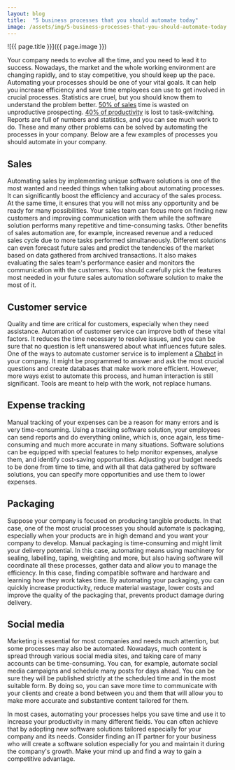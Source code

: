 ```yaml
---
layout: blog
title:  "5 business processes that you should automate today"
image: /assets/img/5-business-processes-that-you-should-automate-today.jpg
---
```


![{{ page.title }}]({{ page.image }})

Your company needs to evolve all the time, and you need to lead it to success. Nowadays, the market and the whole working environment are changing rapidly, and to stay competitive, you should keep up the pace. Automating your processes should be one of your vital goals. It can help you increase efficiency and save time employees can use to get involved in crucial processes. Statistics are cruel, but you should know them to understand the problem better. [50% of sales](https://www.carlajohnson.co/) time is wasted on unproductive prospecting. [40% of productivity](https://www.wrike.com/blog/high-cost-of-multitasking-for-productivity/) is lost to task-switching. Reports are full of numbers and statistics, and you can see much work to do. These and many other problems can be solved by automating the processes in your company. Below are a few examples of processes you should automate in your company.


## Sales
Automating sales by implementing unique software solutions is one of the most wanted and needed things when talking about automating processes. It can significantly boost the efficiency and accuracy of the sales process. At the same time, it ensures that you will not miss any opportunity and be ready for many possibilities. Your sales team can focus more on finding new customers and improving communication with them while the software solution performs many repetitive and time-consuming tasks. Other benefits of sales automation are, for example, increased revenue and a reduced sales cycle due to more tasks performed simultaneously. Different solutions can even forecast future sales and predict the tendencies of the market based on data gathered from archived transactions. It also makes evaluating the sales team's performance easier and monitors the communication with the customers. You should carefully pick the features most needed in your future sales automation software solution to make the most of it.

## Customer service
Quality and time are critical for customers, especially when they need assistance. Automation of customer service can improve both of these vital factors. It reduces the time necessary to resolve issues, and you can be sure that no question is left unanswered about what influences future sales. One of the ways to automate customer service is to implement a [Chabot](https://headchannel.co.uk/blog/does-your-company-need-a-chatbot/) in your company. It might be programmed to answer and ask the most crucial questions and create databases that make work more efficient. However, more ways exist to automate this process, and human interaction is still significant. Tools are meant to help with the work, not replace humans.

## Expense tracking
Manual tracking of your expenses can be a reason for many errors and is very time-consuming. Using a tracking software solution, your employees can send reports and do everything online, which is, once again, less time-consuming and much more accurate in many situations. Software solutions can be equipped with special features to help monitor expenses, analyse them, and identify cost-saving opportunities. Adjusting your budget needs to be done from time to time, and with all that data gathered by software solutions, you can specify more opportunities and use them to lower expenses.

## Packaging
Suppose your company is focused on producing tangible products. In that case, one of the most crucial processes you should automate is packaging, especially when your products are in high demand and you want your company to develop. Manual packaging is time-consuming and might limit your delivery potential. In this case, automating means using machinery for sealing, labelling, taping, weighting and more, but also having software will coordinate all these processes, gather data and allow you to manage the efficiency. In this case, finding compatible software and hardware and learning how they work takes time. By automating your packaging, you can quickly increase productivity, reduce material wastage, lower costs and improve the quality of the packaging that, prevents product damage during delivery.

## Social media
Marketing is essential for most companies and needs much attention, but some processes may also be automated. Nowadays, much content is spread through various social media sites, and taking care of many accounts can be time-consuming. You can, for example, automate social media campaigns and schedule many posts for days ahead. You can be sure they will be published strictly at the scheduled time and in the most suitable form. By doing so, you can save more time to communicate with your clients and create a bond between you and them that will allow you to make more accurate and substantive content tailored for them.


In most cases, automating your processes helps you save time and use it to increase your productivity in many different fields. You can often achieve that by adopting new software solutions tailored especially for your company and its needs. Consider finding an IT partner for your business who will create a software solution especially for you and maintain it during the company's growth. Make your mind up and find a way to gain a competitive advantage.
